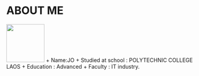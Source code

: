 # ABOUT ME
<img src='img/jojo.jpgimg' width='100'>
+ Name:JO
+ Studied at school : POLYTECHNIC COLLEGE LAOS
+ Education : Advanced
+ Faculty : IT industry.